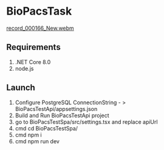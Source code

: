 # BioPacsTask

[record_000166_New.webm](https://github.com/user-attachments/assets/1a12d33b-fc84-4ff0-aa01-a6b1cce692f6)


## Requirements
1. .NET Core 8.0
2. node.js

## Launch
1. Configure PostgreSQL ConnectionString - > BioPacsTestApi/appsettings.json
2. Build and Run BioPacsTestApi project
3. go to BioPacsTestSpa/src/settings.tsx and replace apiUrl
4. cmd cd BioPacsTestSpa/
5. cmd npm i
6. cmd npm run dev
